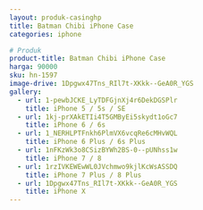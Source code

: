 ```yaml
---
layout: produk-casinghp
title: Batman Chibi iPhone Case
categories: iphone

# Produk
product-title: Batman Chibi iPhone Case
harga: 90000
sku: hn-1597
image-drive: 1Dpgwx47Tns_RIl7t-XKkk--GeA0R_YGS
gallery:
  - url: 1-pewbJCKE_LyTDFGjnXj4r6DekDGSPlr
    title: iPhone 5 / 5s / SE
  - url: 1kj-prXAkETIi4T5GMByEi5skydt1oGc7
    title: iPhone 6 / 6s
  - url: 1_NERHLPTFnkh6PlmVX6vcqRe6cMHvWQL
    title: iPhone 6 Plus / 6s Plus
  - url: 1nFKzWk3o8CSizBYWh2BS-0--pUNhss1w
    title: iPhone 7 / 8
  - url: 1rzIVKEWEwWL0JVchmwo9kjlKcWsASSDQ
    title: iPhone 7 Plus / 8 Plus
  - url: 1Dpgwx47Tns_RIl7t-XKkk--GeA0R_YGS
    title: iPhone X
---
```

